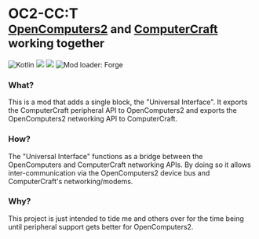 # OC2-CC:T <br> <sup>[OpenComputers2](https://github.com/fnuecke/oc2) and [ComputerCraft](https://github.com/cc-tweaked/CC-Tweaked) working together</sup>

![Kotlin](https://img.shields.io/badge/kotlin-2D2D2D.svg?style=for-the-badge&logo=kotlin&logoColor=E04E14) [![](https://cf.way2muchnoise.eu/573374.svg)](https://www.curseforge.com/minecraft/mc-mods/oc2-cc-t) [![](https://cf.way2muchnoise.eu/versions/573374.svg)](https://www.curseforge.com/minecraft/mc-mods/oc2-cc-t) ![Mod loader: Forge](https://img.shields.io/static/v1?style=flat-square&label=Mod%20Loader&message=Forge&labelColor=2D2D2D&color=E04E14)

### What?
This is a mod that adds a single block, the "Universal Interface". It exports the ComputerCraft peripheral API to OpenComputers2 and exports the OpenComputers2 networking API to ComputerCraft.

### How?
The "Universal Interface" functions as a bridge between the OpenComputers and ComputerCraft networking APIs. By doing so it allows inter-communication via the OpenComputers2 device bus and ComputerCraft's networking/modems.

### Why?
This project is just intended to tide me and others over for the time being until peripheral support gets better for OpenComputers2.
